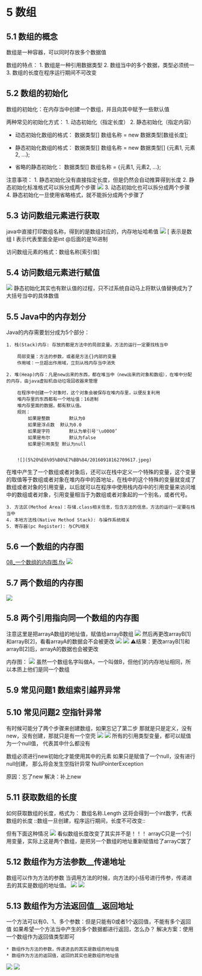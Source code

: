 # 5 数组

## 5.1 数组的概念
数组是一种容器，可以同时存放多个数据值

数组的特点：
	1. 数组是一种引用数据类型
	2. 数组当中的多个数据，类型必须统一
	3. 数组的长度在程序运行期间不可改变

## 5.2 数组的初始化
数组的初始化：在内存当中创建一个数组，并且向其中赋予一些默认值

两种常见的初始化方式：
	1. 动态初始化（指定长度）
	2. 静态初始化（指定内容）

* 动态初始化数组的格式：
数据类型[] 数组名称 = new 数据类型[数组长度];

* 静态初始化数组的格式：
数据类型[] 数组名称 = new 数据类型[] {元素1, 元素2, …}; 

* 省略的静态初始化：
数据类型[] 数组名称 = {元素1, 元素2, …};

注意事项：
	1. 静态初始化没有直接指定长度，但是仍然会自动推算得到长度
	2. 静态初始化标准格式可以拆分成两个步骤
![](5%20%E6%95%B0%E7%BB%84/%E6%88%AA%E5%B1%8F2021-01-10%2010.49.09.png)
	3. 动态初始化也可以拆分成两个步骤  
	4. 静态初始化一旦使用省略格式，就不能拆分成两个步骤了

## 5.3 访问数组元素进行获取
java中直接打印数组名称，得到的是数组对应的，内存地址哈希值
![](5%20%E6%95%B0%E7%BB%84/%E6%88%AA%E5%B1%8F2021-01-10%2010.50.55.png)
[ 表示是数组
I 表示代表里面全是int
@后面的是16进制

访问数组元素的格式：数组名称[索引值]

## 5.4 访问数组元素进行赋值
![](5%20%E6%95%B0%E7%BB%84/%E6%88%AA%E5%B1%8F2021-01-10%2010.54.40.png)
静态初始化其实也有默认值的过程，只不过系统自动马上将默认值替换成为了大括号当中的具体数值

## 5.5 Java中的内存划分
Java的内存需要划分成为5个部分：

	1. 栈(Stack)内存: 存放的都是方法中的局部变量。方法的运行一定要找栈当中

		局部变量：方法的参数，或者是方法{}内部的变量
		作用域：一旦超出作用域，立刻从栈内存当中消失

	2. 堆(Heap)内存：凡是new出来的东西，都在堆当中（new出来的对象和数组），在堆中分配的内存，由java虚拟机自动垃圾回收器来管理

		在程序中创建一个对象时，这个对象会被保存在堆内存里，以便反复利用
		堆内存里的东西都有一个地址值：16进制
		堆内存里面的数据，都有默认值。
		规则：
			如果是整数		默认为0
			如果是浮点数	默认为0.0
			如果是字符		默认为单引号'\u0000’
			如果是布尔		默认为false
			如果是引用类型	默认为null

	
		![](5%20%E6%95%B0%E7%BB%84/20160918162709617.jpeg)
在堆中产生了一个数组或者对象后，还可以在栈中定义一个特殊的变量，这个变量的取值等于数组或者对象在堆内存中的首地址，在栈中的这个特殊的变量就变成了数组或者对象的引用变量，以后就可以在程序中使用栈内存中的引用变量来访问堆中的数组或者对象，引用变量相当于为数组或者对象起的一个别名，或者代号。

	3. 方法区(Method Area)：存储.class相关信息，包含方法的信息，方法的运行一定要在栈当中
	4. 本地方法栈(Native Method Stack): 与操作系统相关
	5. 寄存器(pc Register): 与CPU相关

## 5.6 一个数组的内存图
<a href='08_%E4%B8%80%E4%B8%AA%E6%95%B0%E7%BB%84%E7%9A%84%E5%86%85%E5%AD%98%E5%9B%BE.flv'>08_一个数组的内存图.flv</a>
![](5%20%E6%95%B0%E7%BB%84/%E6%88%AA%E5%B1%8F2021-01-10%2011.23.11.png)

## 5.7 两个数组的内存图
![](5%20%E6%95%B0%E7%BB%84/%E6%88%AA%E5%B1%8F2021-01-10%2011.29.12.png)

## 5.8 两个引用指向同一个数组的内存图

注意这里是把arrayA数组的地址值，赋值给arrayB数组
![](5%20%E6%95%B0%E7%BB%84/62C78B90-129F-4BAA-8793-57421D77E50B.png)
然后再更改arrayB[1]和arrayB[2]，看看arrayA的数据会不会被更改
![](5%20%E6%95%B0%E7%BB%84/777C366B-3927-4B27-8C90-23CDE7EAE758.png)
![](5%20%E6%95%B0%E7%BB%84/%E6%88%AA%E5%B1%8F2021-01-10%2011.45.03.png)
⚠️结果：更改arrayB[1]和arrayB[2]后，arrayA的数据也会被更改

内存图：
![](5%20%E6%95%B0%E7%BB%84/%E6%88%AA%E5%B1%8F2021-01-10%2011.38.42.png)
虽然一个数组名字叫做A，一个叫做B，但他们的内存地址相同，所以本质上他们是同一个数组

## 5.9 常见问题1 数组索引越界异常
## 5.10 常见问题2 空指针异常
有时候可能分了两个步骤来创建数组，如果忘记了第二步
那就是只是定义，没有new，没有创建，那就只是有一个空壳
![](5%20%E6%95%B0%E7%BB%84/%E6%88%AA%E5%B1%8F2021-01-10%2011.49.00.png)
![](5%20%E6%95%B0%E7%BB%84/%E6%88%AA%E5%B1%8F2021-01-10%2011.50.45.png)
所有的引用类型变量，都可以赋值为一个null值， 代表其中什么都没有

数组必须进行new初始化才能使用其中的元素
如果只是赋值了一个null，没有进行null创建，
那么将会发生空指针异常 NullPointerException

原因：忘了new
解决：补上new

## 5.11 获取数组的长度
如何获取数组的长度，格式为：
	数组名称.Length
这将会得到一个int数字，代表数组的长度
::数组一旦创建，程序运行期间，长度不可改变::

但有下面这种情况
![](5%20%E6%95%B0%E7%BB%84/%E6%88%AA%E5%B1%8F2021-01-10%2011.53.49.png)
看似数组长度改变了其实并不是！！！
arrayC只是一个引用变量，实际上这是两个数组，是把另一个数组的地址重新赋值给了arrayC罢了

## 5.12 数组作为方法参数__传递地址
数组可以作为方法的参数
当调用方法的时候，向方法的小括号进行传参，传递进去的其实是数组的地址值。
![](5%20%E6%95%B0%E7%BB%84/%E6%88%AA%E5%B1%8F2021-01-10%2012.01.03.png)
![](5%20%E6%95%B0%E7%BB%84/%E6%88%AA%E5%B1%8F2021-01-10%2012.01.17.png)

## 5.13 数组作为方法返回值__返回地址
一个方法可以有0、1、多个参数：但是只能有0或者1个返回值，不能有多个返回值
如果希望一个方法当中产生的多个数据都进行返回，怎么办？
解决方案：使用一个数组作为返回值类型即可

	* 数组作为方法的参数，传递进去的其实是数组的地址值
	* 数组作为方法的返回值，返回的其实也是数组的地址值
![](5%20%E6%95%B0%E7%BB%84/%E6%88%AA%E5%B1%8F2021-01-10%2012.04.12.png)
![](5%20%E6%95%B0%E7%BB%84/%E6%88%AA%E5%B1%8F2021-01-10%2012.04.37.png)








	














